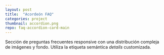 ```yaml
---
layout: post
title:  "Acordeón FAQ"
categories: project
thumbnail: accordion.png
repo: faq-accordion-card-main
---
```


Sección de preguntas frecuentes responsive con una distribución compleja de imágenes y fondo. Utiliza la etiqueta semántica _details_ customizada.